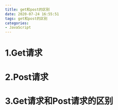 ```yaml
---
title: get和post的区别
date: 2020-07-24 16:55:51
tags: get和post的区别
categories:
- JavaScript
---
```


# 1.Get请求
# 2.Post请求
# 3.Get请求和Post请求的区别

